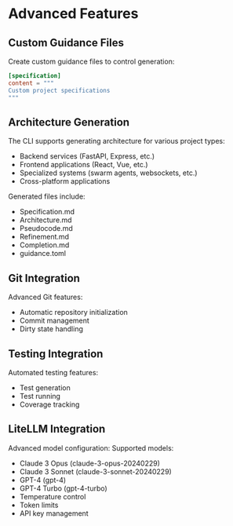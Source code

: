 # Advanced Features

## Custom Guidance Files

Create custom guidance files to control generation:
```toml
[specification]
content = """
Custom project specifications
"""
```

## Architecture Generation
The CLI supports generating architecture for various project types:
- Backend services (FastAPI, Express, etc.)
- Frontend applications (React, Vue, etc.)
- Specialized systems (swarm agents, websockets, etc.)
- Cross-platform applications

Generated files include:
- Specification.md
- Architecture.md
- Pseudocode.md
- Refinement.md
- Completion.md
- guidance.toml

## Git Integration

Advanced Git features:
- Automatic repository initialization
- Commit management
- Dirty state handling

## Testing Integration

Automated testing features:
- Test generation
- Test running
- Coverage tracking

## LiteLLM Integration

Advanced model configuration:
Supported models:
- Claude 3 Opus (claude-3-opus-20240229)
- Claude 3 Sonnet (claude-3-sonnet-20240229)
- GPT-4 (gpt-4)
- GPT-4 Turbo (gpt-4-turbo)
- Temperature control
- Token limits
- API key management
